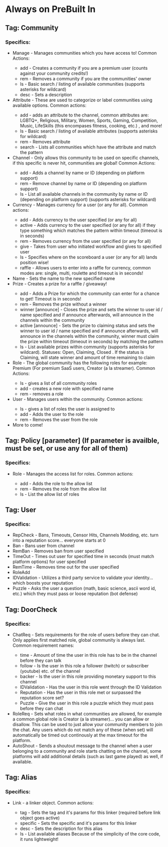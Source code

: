 # Always on PreBuilt In

## Tag: Community <name>
### Specifics: 
* Manage <action> - Manages communities which you have access to! Common Actions:
  * add <name> - Creates a community if you are a premium user (counts against your community credits!)
  * rem <name> - Removes a community if you are the communities' owner
  * ls <optional pattern> - Basic search / listing of available communities (supports asterisks for wildcard)
  * desc <description> - Sets a description
* Attribute <action> - These are used to categorize or label communities using available options. Common actions:
  * add <name> - adds an attribute to the channel, common attributes are: LGBTQ+, Religious, Military, Women, Sports, Gaming, Competition, Music, LifeSkills (this encompases fitness, cooking, etc.) , and more!
  * ls <optional pattern> - Basic search / listing of available attributes (supports asterisks for wildcard)
  * rem <name> - Removes attribute
  * search <attribute> <optional pattern> - Lists all communities which have the attribute and match the pattern 
* Channel <action> <name> - Only allows this community to be used on specific channels, if this specific is never hit, communities are global! Common Actions: 
  * add - Adds a channel by name or ID (depending on platform support)
  * rem - Remove channel by name or ID (depending on platform support)
  * ls <optional pattern> - List all available channels in the community by name or ID (depending on platform support) (supports asterisks for wildcard)
* Currency <action> <name> - Manages currency for a user (or any for all). Common actions: 
  * add <amount> <name> - Adds currency to the user specified (or any for all)
  * active <amount> <name> <timeout> <pattern> - Adds currency to the user specified (or any for all) if they type something which matches the pattern within timeout (timeout is in seconds)
  * rem <amount> <name> - Removes currency from the user specified (or any for all)
  * give <amount> <name> - Takes from user who initiated workflow and gives to specified user
  * ls <optional pattern> - Specifies where on the scoreboard a user (or any for all) lands position wise!
  * raffle <amount> <mode> <timeout> - Allows users to enter into a raffle for currency, common modes are: single, multi, roulette and timeout is in seconds!
* Name <name> - Sets the name to the new specified name
* Prize <action> - Creates a prize for a raffle / giveaway!
  * add <name> <description> <cost> <timeout> - Adds a Prize for which the community can enter for a chance to get! Timeout is in seconds! 
  * rem <name> - Removes the prize without a winner
  * winner <name> [announce] - Closes the prize and sets the winner to user id / name specified and if announce afterwards, will announce in the channels within the community
  * active <name> <timeout> <pattern> [announce] - Sets the prize to claiming status and sets the winner to user id / name specified and if announce afterwards, will announce in the channels within the community, winner must claim the prize within timeout (timeout in seconds) by matching the pattern
  * ls <status> <optional pattern> - List available prizes within community (supports asterisks for wildcard). Statuses: Open, Claiming, Closed . If the status is Claiming, will state winner and amount of time remaining to claim
* Role <action> - The global community has the following roles for example: Premium (For premium SaaS users, Creator (a la streamer). Common Actions: 
  * ls <optional pattern> - gives a list of all community roles 
  * add <name> - creates a new role with specified name
  * rem  <name> - removes a role
* User <action> - Manages users within the community. Common actions:
  * ls <optional pattern> - gives a list of roles the user is assigned to
  * add <name> <role> - Adds the user to the role
  * rem <name> <role> - Removes the user from the role
* More to come!

## Tag: Policy <tag name> <specific name> [parameter] (If parameter is availble, must be set, or use any for all of them)
### Specifics:
* Role <action> - Manages the access list for roles. Common actions:
  * add <name> - Adds the role to the allow list
  * rem <name> - Removes the role from the allow list
  * ls - List the allow list of roles

## Tag: User <name>
### Specifics:
 * RepCheck - Bans, Timeouts, Censor Hits, Channels Modding, etc. turn into a reputation score... everyone starts at 0
 * Ban - Bans user from channel
 * RemBan - Removes ban from user specified
 * TimeOut <time>  - Times out user for specified time in seconds (must match platform options) for user specified
 * RemTime - Removes time out for the user specified
 * RoleAdd 
 * IDValidation - Utilizes a third party service to validate your identity... which boosts your reputation
 * Puzzle - Asks the user a question (math, basic science, ascii word id, etc.) which they must pass or loose reputation (bot defense)
 
## Tag: DoorCheck
### Specifics:
* ChatReq <role name> <req name> - Sets requirements for the role of users before they can chat. Only applies first matched role, global community is always last. Common requirement names:
  * time <time>- Amount of time the user in this role has to be in the channel before they can talk
  * follow <bool> - Is the user in this role a follower (twitch) or subscriber (youtube) etc. of the channel
  * backer <bool> - Is the user in this role providing monetary support to this channel
  * IDValidation <bool> - Has the user in this role went through the ID Validation
  * Reputation <score> - Has the user in this role met or surpassed the reputation score set?
  * Puzzle <puzzle name> - Give the user in this role a puzzle which they must pass before they can chat
* RoleReq <community name> <role name> - Sets what roles in what communities are allowed, for example a common global role is Creator (a la streamer)... you can allow or disallow. This can be used to just allow your community members to join the chat. Any users which do not match any of these (when set) will automatically be timed out continously at the max timeout for the platform.
* AutoShout <community name> <role name> <optional text> - Sends a shoutout message to the channel when a user belonging to a community and role starts chatting on the channel, some platforms will add additional details (such as last game played) as well, if available.

## Tag: Alias
### Specifics:
* Link <name> <action> - a linker object. Common actions:
  * tag <name> <param> - Sets the tag and it's params for this linker (required before link object goes active)
  * specific <name> <param> - Sets the specific and it's params for this linker
  * desc <description> - Sets the description for this alias
  * ls <optional pattern> - List available aliases
Because of the simplicity of the core code, it runs lightweight!

